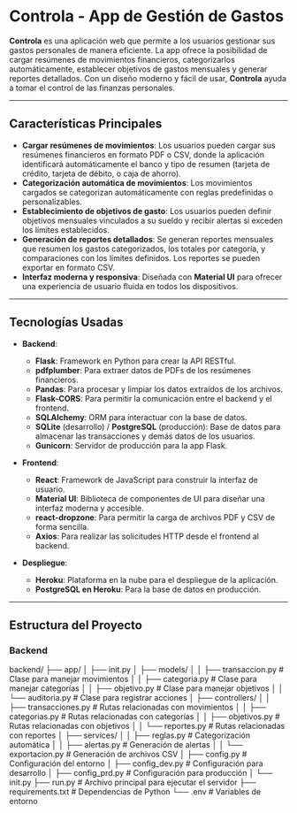 # **Controla - App de Gestión de Gastos**

**Controla** es una aplicación web que permite a los usuarios gestionar sus gastos personales de manera eficiente. La app ofrece la posibilidad de cargar resúmenes de movimientos financieros, categorizarlos automáticamente, establecer objetivos de gastos mensuales y generar reportes detallados. Con un diseño moderno y fácil de usar, **Controla** ayuda a tomar el control de las finanzas personales.

---

## **Características Principales**

- **Cargar resúmenes de movimientos**: Los usuarios pueden cargar sus resúmenes financieros en formato PDF o CSV, donde la aplicación identificará automáticamente el banco y tipo de resumen (tarjeta de crédito, tarjeta de débito, o caja de ahorro).
- **Categorización automática de movimientos**: Los movimientos cargados se categorizan automáticamente con reglas predefinidas o personalizables.
- **Establecimiento de objetivos de gasto**: Los usuarios pueden definir objetivos mensuales vinculados a su sueldo y recibir alertas si exceden los límites establecidos.
- **Generación de reportes detallados**: Se generan reportes mensuales que resumen los gastos categorizados, los totales por categoría, y comparaciones con los límites definidos. Los reportes se pueden exportar en formato CSV.
- **Interfaz moderna y responsiva**: Diseñada con **Material UI** para ofrecer una experiencia de usuario fluida en todos los dispositivos.

---

## **Tecnologías Usadas**

- **Backend**:

  - **Flask**: Framework en Python para crear la API RESTful.
  - **pdfplumber**: Para extraer datos de PDFs de los resúmenes financieros.
  - **Pandas**: Para procesar y limpiar los datos extraídos de los archivos.
  - **Flask-CORS**: Para permitir la comunicación entre el backend y el frontend.
  - **SQLAlchemy**: ORM para interactuar con la base de datos.
  - **SQLite** (desarrollo) / **PostgreSQL** (producción): Base de datos para almacenar las transacciones y demás datos de los usuarios.
  - **Gunicorn**: Servidor de producción para la app Flask.

- **Frontend**:

  - **React**: Framework de JavaScript para construir la interfaz de usuario.
  - **Material UI**: Biblioteca de componentes de UI para diseñar una interfaz moderna y accesible.
  - **react-dropzone**: Para permitir la carga de archivos PDF y CSV de forma sencilla.
  - **Axios**: Para realizar las solicitudes HTTP desde el frontend al backend.

- **Despliegue**:
  - **Heroku**: Plataforma en la nube para el despliegue de la aplicación.
  - **PostgreSQL en Heroku**: Para la base de datos en producción.

---

## **Estructura del Proyecto**

### **Backend**

backend/
├── app/
│ ├── init.py
│ ├── models/
│ │ ├── transaccion.py # Clase para manejar movimientos
│ │ ├── categoria.py # Clase para manejar categorías
│ │ ├── objetivo.py # Clase para manejar objetivos
│ │ └── auditoria.py # Clase para registrar acciones
│ ├── controllers/
│ │ ├── transacciones.py # Rutas relacionadas con movimientos
│ │ ├── categorias.py # Rutas relacionadas con categorías
│ │ ├── objetivos.py # Rutas relacionadas con objetivos
│ │ └── reportes.py # Rutas relacionadas con reportes
│ ├── services/
│ │ ├── reglas.py # Categorización automática
│ │ ├── alertas.py # Generación de alertas
│ │ └── exportacion.py # Generación de archivos CSV
│ ├── config.py # Configuración del entorno
│ ├── config_dev.py # Configuración para desarrollo
│ ├── config_prd.py # Configuración para producción
│ └── init.py
├── run.py # Archivo principal para ejecutar el servidor
├── requirements.txt # Dependencias de Python
└── .env # Variables de entorno
